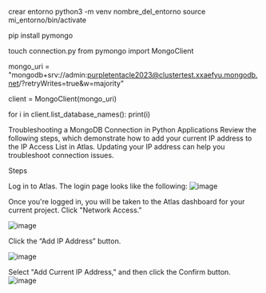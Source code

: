 
crear entorno
python3 -m venv nombre_del_entorno
source mi_entorno/bin/activate


pip install pymongo

touch connection.py
from pymongo import MongoClient

mongo_uri = "mongodb+srv://admin:purpletentacle2023@clustertest.xxaefyu.mongodb.net/?retryWrites=true&w=majority"

client = MongoClient(mongo_uri)

for i in client.list_database_names():
	print(i)

Troubleshooting a MongoDB Connection in Python Applications
Review the following steps, which demonstrate how to add your current IP address to the IP Access List in Atlas. Updating your IP address can help you troubleshoot connection issues.


Steps

Log in to Atlas. The login page looks like the following: 
![image](https://github.com/tentaclepurple/MongoDB_python_developer/assets/116112114/34fbfa87-f3fa-4f30-aed8-f00694f58dc2)



Once you're logged in, you will be taken to the Atlas dashboard for your current project. Click "Network Access." 

![image](https://github.com/tentaclepurple/MongoDB_python_developer/assets/116112114/267f7c3e-b435-4d88-ab7f-629cc1a7e3df)


Click the “Add IP Address” button. 

![image](https://github.com/tentaclepurple/MongoDB_python_developer/assets/116112114/674c36a1-bac2-4cd1-8911-47185571dc4b)


Select "Add Current IP Address," and then click the Confirm button. 
![image](https://github.com/tentaclepurple/MongoDB_python_developer/assets/116112114/b3a025a8-0a47-4b6d-91b4-3f5df017c0c4)
